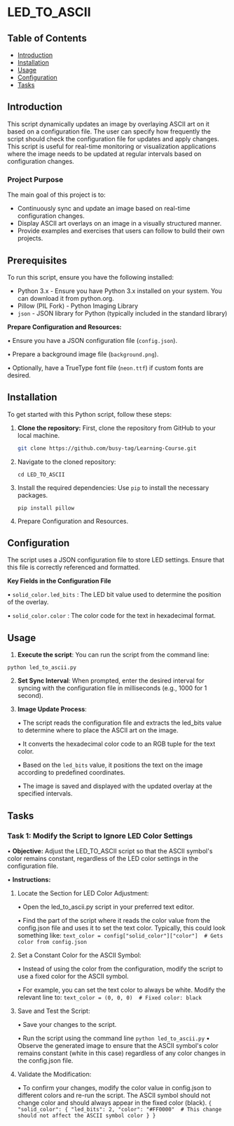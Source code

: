# LED_TO_ASCII

## Table of Contents

- [Introduction](#introduction)
- [Installation](#installation)
- [Usage](#usage)
- [Configuration](#configuration)
- [Tasks](#tasks)

## Introduction

This script dynamically updates an image by overlaying ASCII art on it based on a configuration file. The user can specify how frequently the script should check the configuration file for updates and apply changes. This script is useful for real-time monitoring or visualization applications where the image needs to be updated at regular intervals based on configuration changes.

### Project Purpose

The main goal of this project is to:

- Continuously sync and update an image based on real-time configuration changes.
- Display ASCII art overlays on an image in a visually structured manner.
- Provide examples and exercises that users can follow to build their own projects.

## Prerequisites

To run this script, ensure you have the following installed:

- Python 3.x -  Ensure you have Python 3.x installed on your system. You can download it from python.org.
- Pillow (PIL Fork) - Python Imaging Library
- `json` - JSON library for Python (typically included in the standard library)

**Prepare Configuration and Resources:**

• Ensure you have a JSON configuration file (`config.json`).
      
• Prepare a background image file (`background.png`).	
      
• Optionally, have a TrueType font file (`neon.ttf`) if custom fonts are desired.
      
## Installation
 
  To get started with this Python script, follow these steps:

1. **Clone the repository:**
   First, clone the repository from GitHub to your local machine.
   ```bash
   git clone https://github.com/busy-tag/Learning-Course.git
2. Navigate to the cloned repository:

	```
	cd LED_TO_ASCII
	```
3. Install the required dependencies:
	Use `pip` to install the necessary packages.
	
	```
	pip install pillow
	```
4. Prepare Configuration and Resources.

## Configuration

The script uses a JSON configuration file to store LED settings. Ensure that this file is correctly referenced and formatted.

 **Key Fields in the Configuration File**
 
• `solid_color.led_bits` : The LED bit value used to determine the position of the overlay.

• `solid_color.color` : The color code for the text in hexadecimal format.


## Usage
1. **Execute the script**:
You can run the script from the command line:
```
python led_to_ascii.py
```
2. **Set Sync Interval**:
  When prompted, enter the desired interval for syncing with the configuration file in milliseconds (e.g., 1000 for 1 second).
3. **Image Update Process**:

	•  The script reads the configuration file and extracts the led_bits value to determine where to place the ASCII art on the image.
		              
	• It converts the hexadecimal color code to an RGB tuple for the text color.
		              
	• Based on the `led_bits` value, it positions the text on the image according to predefined coordinates.
		              
	• The image is saved and displayed with the updated overlay at the specified intervals.

	
## Tasks


### Task 1: Modify the Script to Ignore LED Color Settings

• **Objective:** Adjust the LED_TO_ASCII script so that the ASCII symbol's color remains constant, regardless of the LED color settings in the configuration file.

• **Instructions:**

1. Locate the Section for LED Color Adjustment:

    • Open the led_to_ascii.py script in your preferred text editor.
  
    • Find the part of the script where it reads the color value from the config.json file and uses it to set the text color.
  		Typically, this could look something like:
  			```
  			text_color = config["solid_color"]["color"]  # Gets color from config.json
  			```
  
2. Set a Constant Color for the ASCII Symbol:   

    • Instead of using the color from the configuration, modify the script to use a fixed color for the ASCII symbol.
  
    • For example, you can set the text color to always be white. Modify the relevant line to:
  			```
  			text_color = (0, 0, 0)  # Fixed color: black
  			```

3. Save and Test the Script:

    • Save your changes to the script.
  
    • Run the script using the command line
  			```
  			python led_to_ascii.py
  			```
    • Observe the generated image to ensure that the ASCII symbol's color remains constant (white in this case) regardless of any color changes in the config.json file.

4. Validate the Modification:

    • To confirm your changes, modify the color value in config.json to different colors and re-run the script. The ASCII symbol should not change color and should always appear in the fixed color (black).
  			```
  			{
  "solid_color": {
    "led_bits": 2,
    "color": "#FF0000"  # This change should not affect the ASCII symbol color
  }
}
			```